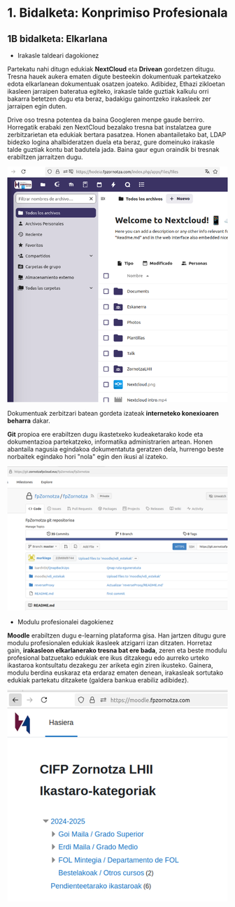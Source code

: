 # 1. Bidalketa: Konprimiso Profesionala

## 1B bidalketa: Elkarlana

- Irakasle taldeari dagokionez

Partekatu nahi ditugn edukiak **NextCloud** eta **Drivean** gordetzen ditugu. Tresna hauek aukera ematen digute besteekin dokumentuak partekatzeko edota elkarlanean dokumentuak osatzen joateko. Adibidez, Ethazi zikloetan ikasleen jarraipen bateratua egiteko, irakasle talde guztiak kalkulu orri bakarra betetzen dugu eta beraz, badakigu gainontzeko irakasleek zer jarraipen egin duten.

Drive oso tresna potentea da baina Googleren menpe gaude berriro. Horregatik erabaki zen NextCloud bezalako tresna bat instalatzea gure zerbitzarietan eta edukiak bertara pasatzea. Honen abantailetako bat, LDAP bidezko logina ahalbideratzen duela eta beraz, gure domeinuko irakasle talde guztiak kontu bat badutela jada. Baina gaur egun oraindik bi tresnak erabiltzen jarraitzen dugu.

![NextCloud](irudiak/nextcloud.png "Hodeia")

Dokumentuak zerbitzari batean gordeta izateak **interneteko konexioaren beharra** dakar.


**Git** propioa ere erabiltzen dugu ikastetxeko kudeaketarako kode eta dokumentazioa partekatzeko, informatika administrarien artean. Honen abantaila nagusia egindakoa dokumentatuta geratzen dela, hurrengo beste norbaitek egindako hori "nola" egin den ikusi al izateko.

![git](irudiak/git-fpzornotza.png "Git")

- Modulu profesionalei dagokienez

**Moodle** erabiltzen dugu e-learning plataforma gisa. Han jartzen ditugu gure modulu profesionalen edukiak ikasleek atzigarri izan ditzaten. Horretaz gain, **irakasleon elkarlanerako tresna bat ere bada**, zeren eta beste modulu profesional batzuetako edukiak ere ikus ditzakegu edo aurreko urteko ikastaroa kontsultatu dezakegu zer ariketa egin ziren ikusteko. Gainera, modulu berdina euskaraz eta erdaraz ematen denean, irakasleak sortutako edukiak partekatu ditzakete (galdera bankua erabiliz adibidez).

![Moodle](irudiak/moodle.png "Moodle")